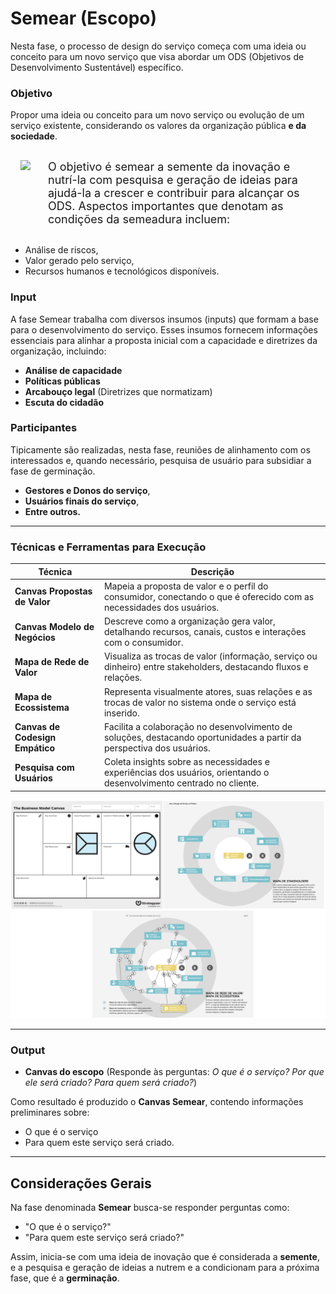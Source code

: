 # Semear (Escopo)

Nesta fase, o processo de design do serviço começa com uma ideia ou conceito para um novo serviço que visa abordar um ODS (Objetivos de Desenvolvimento Sustentável) específico.

### Objetivo
Propor uma ideia ou conceito para um novo serviço ou evolução de um serviço existente, considerando os valores da organização pública **e da sociedade**.

<div style="display: flex; align-items: center; padding: 16px; margin-right: 16px; flex: 1;">
    <img src="../assets/sementes.png" style="margin-right: 8px; align-self: flex-start;">
    <p style="font-size: 18px; margin: 0; padding-left: 20px;">O objetivo é semear a semente da inovação e nutrí-la com pesquisa e geração de ideias para ajudá-la a crescer e contribuir para alcançar os ODS. Aspectos importantes que denotam as condições da semeadura incluem:</p>
</div>

- Análise de riscos,
- Valor gerado pelo serviço,
- Recursos humanos e tecnológicos disponíveis.

### Input

A fase Semear trabalha com diversos insumos (inputs) que formam a base para o desenvolvimento do serviço. Esses insumos fornecem informações essenciais para alinhar a proposta inicial com a capacidade e diretrizes da organização, incluindo:

- **Análise de capacidade**
- **Políticas públicas**
- **Arcabouço legal** (Diretrizes que normatizam)
- **Escuta do cidadão**

### Participantes

Tipicamente são realizadas, nesta fase, reuniões de alinhamento com os interessados e, quando necessário, pesquisa de usuário para subsidiar a fase de germinação.

- **Gestores e Donos do serviço**, 
- **Usuários finais do serviço**, 
- **Entre outros.**

---

### Técnicas e Ferramentas para Execução

| **Técnica**                   | **Descrição**                                                                                  |
|------------------------------|-----------------------------------------------------------------------------------------------|
| **Canvas Propostas de Valor** | Mapeia a proposta de valor e o perfil do consumidor, conectando o que é oferecido com as necessidades dos usuários. |
| **Canvas Modelo de Negócios** | Descreve como a organização gera valor, detalhando recursos, canais, custos e interações com o consumidor. |
| **Mapa de Rede de Valor**     | Visualiza as trocas de valor (informação, serviço ou dinheiro) entre stakeholders, destacando fluxos e relações. |
| **Mapa de Ecossistema**       | Representa visualmente atores, suas relações e as trocas de valor no sistema onde o serviço está inserido. |
| **Canvas de Codesign Empático**| Facilita a colaboração no desenvolvimento de soluções, destacando oportunidades a partir da perspectiva dos usuários. |
| **Pesquisa com Usuários**     | Coleta insights sobre as necessidades e experiências dos usuários, orientando o desenvolvimento centrado no cliente. |


![tecnicas](assets/tecnicas-semear.png)

---

### Output
- **Canvas do escopo** (Responde às perguntas: *O que é o serviço? Por que ele será criado? Para quem será criado?*)

Como resultado é produzido o **Canvas Semear**, contendo informações preliminares sobre:

- O que é o serviço
- Para quem este serviço será criado.

---

## Considerações Gerais

Na fase denominada **Semear** busca-se responder perguntas como:

- "O que é o serviço?"
- "Para quem este serviço será criado?"

Assim, inicia-se com uma ideia de inovação que é considerada a **semente**, e a pesquisa e geração de ideias a nutrem e a condicionam para a próxima fase, que é a **germinação**.

